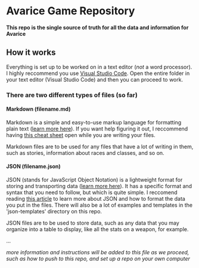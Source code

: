 # Avarice Game Repository

**This repo is the single source of truth for all the data and information for Avarice**

## How it works

Everything is set up to be worked on in a text editor (_not_ a word processor). I highly reccommend you use [Visual Studio Code](https://code.visualstudio.com/). Open the entire folder in your text editor (Visual Studio Code) and then you can proceed to work.

### There are two different types of files (so far)

#### Markdown (filename.md)

Markdown is a simple and easy-to-use markup language for formatting plain text ([learn more here](https://www.markdownguide.org/)). If you want help figuring it out, I reccommend having [this cheat sheet](https://www.markdownguide.org/cheat-sheet/) open while you are writing your files.

Markdown files are to be used for any files that have a lot of writing in them, such as stories, information about races and classes, and so on.

#### JSON (filename.json)

JSON (stands for JavaScript Object Notation) is a lightweight format for storing and transporting data ([learn more here](https://www.w3schools.com/whatis/whatis_json.asp)). It has a specific format and syntax that you need to follow, but which is quite simple. I reccomend reading [this article](https://www.w3schools.com/whatis/whatis_json.asp) to learn more about JSON and how to format the data you put in the files. There will also be a lot of examples and templates in the 'json-templates' directory on this repo.

JSON files are to be used to store data, such as any data that you may organize into a table to display, like all the stats on a weapon, for example.

...

_more information and instructions will be added to this file as we proceed, such as how to push to this repo, and set up a repo on your own computer_
